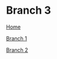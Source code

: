 # Branch 3

[Home](../20210730_Trick-home.md)

[Branch 1](../20210730_Trick-branch1.md)

[Branch 2](../20210730_Trick-branch2.md)
